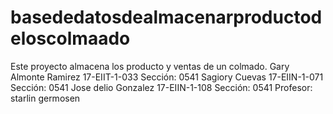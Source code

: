 # basededatosdealmacenarproductodeloscolmaado
Este proyecto almacena los producto y ventas de un colmado. Gary Almonte Ramirez  17-EIIT-1-033       Sección: 0541 Sagiory Cuevas                 17-EIIN-1-071      Sección: 0541 Jose delio Gonzalez         17-EIIN-1-108      Sección: 0541  Profesor: starlin germosen
